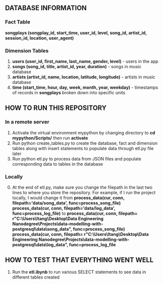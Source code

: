 ## DATABASE INFORMATION
### **Fact Table**
**songplays (songplay_id, start_time, user_id, level, song_id, artist_id, session_id, location, user_agent)** 
### **Dimension Tables**
1. **users (user_id, first_name, last_name, gender, level)** - users in the app
2. **songs (song_id, title, artist_id, year, duration)** - songs in music database
3. **artists (artist_id, name, location, latitude, longitude)** - artists in music database
4. **time (start_time, hour, day, week, month, year, weekday)** - timestamps of records in **songplays** broken down into specific units

## HOW TO RUN THIS REPOSITORY 
### **In a remote server**
1. Activate the virtual environment mypython by changing directory to **cd mypython/Scripts/** then run **activate**
2. Run python create_tables.py to create the database, fact and dimension tables along with insert statements to populate data through etl.py file later
3. Run python etl.py to process data from JSON files and populate corresponding data to tables in the database
### **Locally**
0. At the end of etl.py, make sure you change the filepath in the last two lines to where you store the repository. 
For example, if I run the project locally, I would change it 
from
**process_data(cur, conn, filepath='data/song_data', func=process_song_file)**
**process_data(cur, conn, filepath='data/log_data', func=process_log_file)**
to
**process_data(cur, conn, filepath= r"C:\Users\ltang\Desktop\Data Engineering Nanodegree\Projects\data-modelling-with-postgresql\data\song_data", func=process_song_file)**
**process_data(cur, conn, filepath= r"C:\Users\ltang\Desktop\Data Engineering Nanodegree\Projects\data-modelling-with-postgresql\data\log_data", func=process_log_file**

## HOW TO TEST THAT EVERYTHING WENT WELL
1. Run the **etl.ibynb** to run various SELECT statements to see data in different tables created